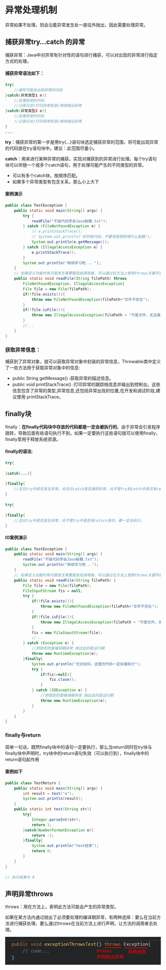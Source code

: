 # 异常处理机制

异常如果不处理，则会沿着异常发生处一直往外抛出，因此需要处理异常。

## 捕获异常try…catch 的异常

捕获异常：Java中对异常有针对性的语句进行捕获，可以对出现的异常进行指定方式的处理。

#### 捕获异常语法如下： 

```java
try{
    //编写可能会出现异常的代码
}catch(异常类型1 e){
    //处理异常的代码
    //记录日志/打印异常信息/继续抛出异常
}catch(异常类型2 e){
    //处理异常的代码
    //记录日志/打印异常信息/继续抛出异常
}
....
```

**try**：捕获异常的第一步是用try{…}语句块选定捕获异常的范围，将可能出现异常的代码放在try语句块中。建议：此范围尽量小。

**catch**：用来进行某种异常的捕获，实现对捕获到的异常进行处理。每个try语句块可以伴随一个或多个catch语句，用于处理可能产生的不同类型的异常。

-   可以有多个catch块，按顺序匹配。
-   如果多个异常类型有包含关系，那么小上大下 

#### 案例演示

```java
public class TestException {
    public static void main(String[] args) {
        try {
            readFile("不敲代码学会Java秘籍.txt");
        } catch (FileNotFoundException e) {
            // e.printStackTrace();
            // System.out.println("好好敲代码，不要老是想获得什么秘籍");
            System.out.println(e.getMessage());
        } catch (IllegalAccessException e) {
            e.printStackTrace();
        }
        System.out.println("继续学习吧... ");
    }
    // 如果定义功能时有问题发生需要报告给调用者。可以通过在方法上使用throws关键字进行声明
    public static void readFile(String filePath) throws
        FileNotFoundException, IllegalAccessException{
        File file = new File(filePath);
        if(!file.exists()){
            throw new FileNotFoundException(filePath+"文件不存在");
        }
        if(!file.isFile()){
            throw new IllegalAccessException(filePath + "不是文件，无法直接读取");
        }
        //...
    }
}
```

### 获取异常信息：

捕获到了异常对象，就可以获取异常对象中封装的异常信息，Throwable类中定义了一些方法用于获取异常对象中的信息:

-   public String getMessage() :获取异常的描述信息。
-   public void printStackTrace() :打印异常的跟踪栈信息并输出到控制台。这些信息包含了异常的类型,异常信息,还包括异常出现的位置,在开发和调试阶段,建议使用 printStackTrace。 



## finally块

finally：**在finally代码块中存放的代码都是一定会被执行的**。由于异常会引发程序跳转，导致后面有些语句执行不到，如果一定要执行这些语句就可以使用finally，finally常用于释放系统资源。 

#### finally的语法: 

```java
try{

}catch(...){

}finally{
    //无论try中是否发生异常，也无论catch是否捕获异常，也不管try和catch中是否有return语句，都一定会执行
}

try{
    
}finally{
    //无论try中是否发生异常，也不管try中是否有return语句，都一定会执行。
}
```

#### IO案例演示

```java
public class TestException {
    public static void main(String[] args) {
        readFile("不敲代码学会Java秘籍.txt");
        System.out.println("继续学习吧...");
    }
    // 如果定义功能时有问题发生需要报告给调用者。可以通过在方法上使用throws关键字进行声明
    public static void readFile(String filePath) {
        File file = new File(filePath);
        FileInputStream fis = null;
        try {
            if(!file.exists()){
                throw new FileNotFoundException(filePath+"文件不存在");
            }
            if(!file.isFile()){
                throw new IllegalAccessException(filePath + "不是文件，无法直接读取");
            }
            fis = new FileInputStream(file);
            //...
        } catch (Exception e) {
            //抓取到的是编译期异常 抛出去的是运行期
            throw new RuntimeException(e);
        }finally{
            System.out.println("无论如何，这里的代码一定会被执行");
            try {
                if(fis!=null){
                    fis.close();
                }
            } catch (IOException e) {
                //抓取到的是编译期异常 抛出去的是运行期
                throw new RuntimeException(e);
            }
        }
    }
}
```

### finally与return

简单一句话，既然finally块中的语句一定要执行，那么当return同时在try块与finally块中声明时，try块中的return语句失效（可以执行到），finally块中的return语句起作用

#### 案例如下

```java
public class TestReturn {
    public static void main(String[] args) {
        int result = test("a");
        System.out.println(result);
    }
    public static int test(String str){
        try{
            Integer.parseInt(str);
            return 1;
        }catch(NumberFormatException e){
            return -1;
        }finally{
            System.out.println("test结束");
            return 0;
        }
    }
}

// 执行结果为 0
```



## 声明异常throws

throws：用在方法上，表明此方法可能会产生的异常类型。

如果在某方法内通过抛出了必须要处理的编译期异常，有两种选择：要么在当前方法进行捕获处理，要么通过throws在当前方法上进行声明，让方法的调用者去处理。 

![image.png](_images/1599477594296-89c41e79-53ce-43ec-a6d2-d08472b6d93a.png)